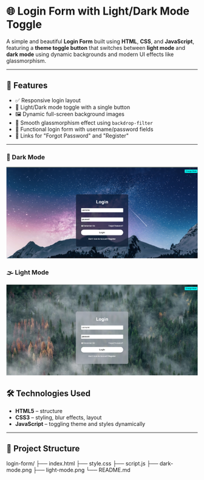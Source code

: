 # 🌐 Login Form with Light/Dark Mode Toggle

A simple and beautiful **Login Form** built using **HTML**, **CSS**, and **JavaScript**, featuring a **theme toggle button** that switches between **light mode** and **dark mode** using dynamic backgrounds and modern UI effects like glassmorphism.

---

## 🚀 Features

- ✅ Responsive login layout
- 🌙 Light/Dark mode toggle with a single button
- 🖼️ Dynamic full-screen background images
- 💎 Smooth glassmorphism effect using `backdrop-filter`
- 🔐 Functional login form with username/password fields
- 🔄 Links for "Forgot Password" and "Register"

---

### 🌌 Dark Mode  
![Dark Mode](./dark-mode.png.png)

### 🌫️ Light Mode  
![Light Mode](./light-mode.png.png)

## 🛠️ Technologies Used

- **HTML5** – structure
- **CSS3** – styling, blur effects, layout
- **JavaScript** – toggling theme and styles dynamically

---

## 📂 Project Structure

login-form/
├── index.html
├── style.css
├── script.js
├── dark-mode.png
├── light-mode.png
└── README.md


